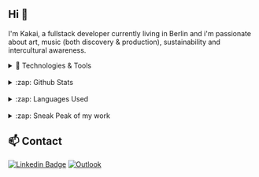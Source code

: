## Hi 👋

I'm Kakai, a fullstack developer currently living in Berlin and i'm passionate about art, music (both discovery & production), sustainability and intercultural awareness.
<br />

<details>
<summary>🔧 Technologies & Tools</summary>
<br />
<img align="left" alt="HTML5" width="50px" src="./images/html.png" />
<img align="left" alt="CSS3" width="50px" src="./images/css.png" />
<img align="left" alt="Sass" width="50px" src="./images/sass.png" />
<img align="left" alt="JavaScript" width="50px" src="./images/javascript.png" />
<img align="left" alt="TypeScript" width="50px" src="./images/typescript.png" />
<img align="left" alt="React" width="50px" src="./images/react.png" />
<img align="left" alt="Node.js" width="50px" src="./images/nodejs.png" />
<img align="left" alt="Express" width="50px" src="./images/express.png" />
<img align="left" alt="MongoDB" width="50px" src="./images/mongodb.png" />
<img align="left" alt="Git" width="50px" src="./images/git.png" />
<img align="left" alt="GitHub" width="50px" src="./images/github.png" />
<img align="left" alt="Terminal" width="50px" src="./images/terminal.png" />
<img align="left" alt="Visual Studio Code" width="50px" src="./images/vscode.png" />
</details>
<br />
<details>
  <summary>:zap: Github Stats</summary>
  <br />
  <img src="https://github-readme-stats.vercel.app/api?username=justkakai&&show_icons=true&title_color=222222&icon_color=03A87C&text_color=333333&bg_color=ffffff">
</details>
<br />
<details>
  <summary>:zap: Languages Used</summary>
  <br />
  <img src="https://github-readme-stats.vercel.app/api/top-langs/?username=justkakai&layout=compact&bg_color=ffffff&text_color=333333">
</details>
<br />
<details>
  <summary>:zap: Sneak Peak of my work</summary>
  <br />

  Calculator App             |  African Gallery Project
:-------------------------:|:-------------------------:
![calculatorApp](https://user-images.githubusercontent.com/92310262/163056895-2d0bba52-870f-457c-b91f-81e36d965e2f.png)  |  ![africanGallery](https://user-images.githubusercontent.com/92310262/163180834-e058dbc3-6739-404d-b52b-c6420d49e21c.png)
</details>

## 📫 Contact

[![Linkedin Badge](https://img.shields.io/badge/-LinkedIn-blue?style=flat-square&logo=Linkedin&logoColor=white&link=https://www.linkedin.com/in/wapenyik/)](https://www.linkedin.com/in/wapenyik/)
[![Outlook](https://img.shields.io/badge/Microsoft_Outlook-0078D4?style=for-the-badge&logo=microsoft-outlook&logoColor=white&link=mailto:wapenyik@outlook.com)](mailto:wapenyik@outlook.com)

